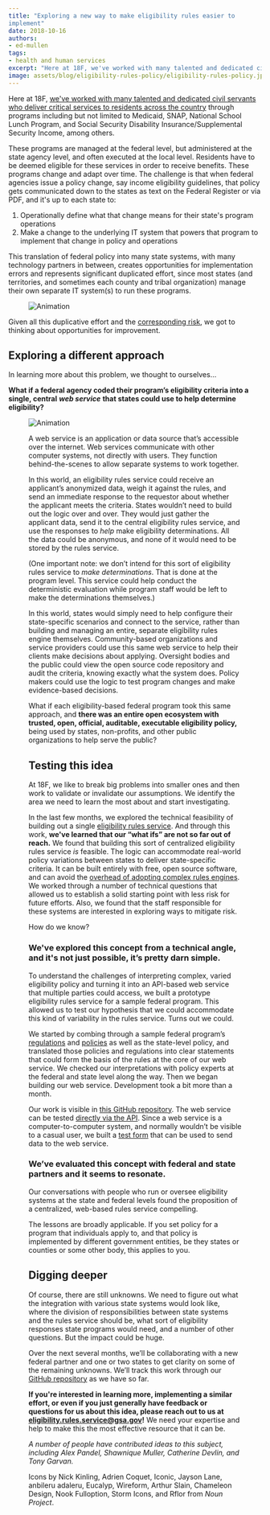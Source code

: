 ```yaml
---
title: "Exploring a new way to make eligibility rules easier to
implement"
date: 2018-10-16
authors:
- ed-mullen
tags:
- health and human services
excerpt: "Here at 18F, we've worked with many talented and dedicated civil servants who deliver critical services to residents across the country. The challenge is that when federal agencies issue a policy change, say income eligibility guidelines, that policy gets communicated down to the states as text on the Federal Register or via PDF. This translation of federal policy into many state systems, with many technology partners in between, creates opportunities for implementation errors. Given all this duplicative effort and the corresponding risk we got to thinking about opportunities for improvement."
image: assets/blog/eligibility-rules-policy/eligibility-rules-policy.jpg
---
```


Here at 18F, [we've worked with many talented and dedicated civil servants who deliver critical services to residents across the country](https://github.com/18F/human-services) through programs
including but not limited to Medicaid, SNAP, National School Lunch
Program, and Social Security Disability Insurance/Supplemental Security Income, among others.

These programs are managed at the federal level, but administered at the state agency level, and often executed at the local level. Residents
have to be deemed eligible for these services in order to receive benefits. These programs change and adapt over time. The challenge is
that when federal agencies issue a policy change, say income eligibility guidelines, that policy gets communicated down to the states as text on the Federal Register or via PDF, and it's up to each state to:

1.  Operationally define what that change means for their state's program operations
2.  Make a change to the underlying IT system that powers that program to implement that change in policy and operations

This translation of federal policy into many state systems, with many
technology partners in between, creates opportunities for implementation errors and represents significant duplicated effort, since most states (and territories, and sometimes each county and tribal organization) manage their own separate IT system(s) to run these programs.

<figure>
  <img src="{{site.baseurl}}/assets/blog/eligibility-rules-policy/rules-policy-review.gif" alt=Animation describing the scale of the challenge. Text reads:
“Sometimes eligibility criteria for federal programs change. When this happens states review the changes, identify needed system changes to implement the policy, prioritize system changes against all their other work, turn policy into business requirements, and procure or conduct implementation work. Federal oversight of this progress happens all along. And after all the time, effort, and money, sometimes the process is a success, and sometimes it’s not. And this happens over and over, in every state, and every territory, and sometimes in tribal organizations as well.”/>
</figure>


Given all this duplicative effort and the [corresponding risk](https://www.standishgroup.com/sample_research_files/Haze4.pdf),
we got to thinking about opportunities for improvement.

## Exploring a different approach

In learning more about this problem, we thought to ourselves...

**What if a federal agency coded their program’s eligibility
criteria into a single, central** ***web service*** **that states could use to help determine eligibility?**

<figure>
  <img src="{{site.baseurl}}/assets/blog/eligibility-rules-policy/eligibility-process.gif" alt=Animation describing the eligibility rules service concept.
  Text reads: “When someone applies to a program, their data is evaluated against eligibility criteria by a rules engine the state operates. Most states operate their own. Each state’s rules engine needs to change when the policies change how eligibility is determined. (This is where all the effort and risk comes in.) But there is a way that a single, central rules service could be accessed by many states so they wouldn’t have to
  manage their own. States would still have their own systems but the
  rules part would be handled by a central rules service which would be managed by the federal agency. The state systems would talk to the rules service over the internet using an application programming interface or API.”
  </figure>

A web service is an application or data source that’s accessible over
the internet. Web services communicate with other computer systems, not
directly with users. They function behind-the-scenes to allow separate
systems to work together.

In this world, an eligibility rules service could receive an applicant’s
anonymized data, weigh it against the rules, and send an immediate
response to the requestor about whether the applicant meets the
criteria. States wouldn’t need to build out the logic over and over.
They would just gather the applicant data, send it to the central
eligibility rules service, and use the responses to *help* make
eligibility determinations. All the data could be anonymous, and none of
it would need to be stored by the rules service.

(One important note: we don’t intend for this sort of eligibility rules
service to *make determinations*. That is done at the program level.
This service could help conduct the deterministic evaluation while
program staff would be left to make the determinations themselves.)

In this world, states would simply need to help configure their
state-specific scenarios and connect to the service, rather than
building and managing an entire, separate eligibility rules engine
themselves. Community-based organizations and service providers could
use this same web service to help their clients make decisions about
applying. Oversight bodies and the public could view the open source
code repository and audit the criteria, knowing exactly what the system
does. Policy makers could use the logic to test program changes and make
evidence-based decisions.

What if each eligibility-based federal program took this same approach,
and **there was an entire open ecosystem with trusted, open,
official, auditable, executable eligibility policy,** being used by
states, non-profits, and other public organizations to help serve the
public?

## Testing this idea

At 18F, we like to break big problems into smaller ones and then work to validate or invalidate our assumptions. We identify the area we need to learn the most about and start investigating.

In the last few months, we explored the technical feasibility of
building out a single [eligibility rules service](https://github.com/18F/eligibility-rules-service). And through this work, **we've learned that our “what ifs” are not so far out of reach.** We found that building this sort of centralized eligibility
rules service *is* feasible. The logic can accommodate real-world policy variations between states to deliver state-specific criteria. It can be built entirely with free, open source software, and can avoid the [overhead of adopting complex rules engines](https://18f.gsa.gov/2018/10/09/implementing-rules-without-rules-engines/). We worked through a number of technical questions that allowed us to establish a solid starting point with less risk for future efforts. Also, we found that the staff responsible for these systems are interested in exploring ways to mitigate risk.

How do we know?

### We've explored this concept from a technical angle, and it's not just possible, it’s pretty darn simple.

To understand the challenges of interpreting complex, varied eligibility
policy and turning it into an API-based web service that multiple
parties could access, we built a prototype eligibility rules service for a sample federal program. This allowed us to test our hypothesis that we could accommodate this kind of variability in the rules service. Turns out we could.

We started by combing through a sample federal program’s
[regulations](https://www.ecfr.gov/cgi-bin/text-idx?c=ecfr&SID=6757ff6df5f28d78a155bd76f97728b5&rgn=div5&view=text&node=7:4.1.1.1.10&idno=7#se7.4.246_17)
and [policies](https://www.fns.usda.gov/wic/policy/all) as well as
the state-level policy, and translated those policies and regulations into clear statements that could form the basis of the rules at the core of our web service. We checked our interpretations with policy experts at the federal and state level along the way. Then we began building our web service. Development took a bit more than a month.

Our work is visible in [this GitHub repository](https://github.com/18F/eligibility-rules-service). The web service can be tested [directly via the API](https://github.com/18F/eligibility-rules-service/tree/master/eligibility_rules_server#using-the-api).
Since a web service is a computer-to-computer system, and normally
wouldn’t be visible to a casual user, we built a [test form](https://eligibility-rules-form.fr.cloud.gov/) that can be used to send data to the web service.

### We’ve evaluated this concept with federal and state partners and it seems to resonate.

Our conversations with people who run or oversee eligibility systems at the state and federal levels found the proposition of a centralized, web-based rules service compelling.

The lessons are broadly applicable. If you set policy for a program that individuals apply to, and that policy is implemented by different government entities, be they states or counties or some other body, this applies to you.

## Digging deeper

Of course, there are still unknowns. We need to figure out what the
integration with various state systems would look like, where the
division of responsibilities between state systems and the rules service should be, what sort of eligibility responses state programs would need, and a number of other questions. But the impact could be huge.

Over the next several months, we’ll be collaborating with a new federal partner and one or two states to get clarity on some of the remaining unknowns. We’ll track this work through our [GitHub repository](https://github.com/18F/eligibility-rules-service) as we
have so far.

**If you're interested in learning more, implementing a similar
effort, or even if you just generally have feedback or questions for us about this idea, please reach out to us at
[eligibility.rules.service@gsa.gov](mailto:eligibility.rules.service@gsa.gov?subject=Inquiry%20related%20to%2018F%20blog%20post%20Exploring%20A%20New%20Way%20to%20Make%20Eligibility%20Rules%20Easier%20to%20Implement&cc=inquiries18F@gsa.gov)!** We need your expertise and help to make this the most effective resource that it can be.

*A number of people have contributed ideas to this subject, including
Alex Pandel, Shawnique Muller, Catherine Devlin, and Tony Garvan.*

Icons by Nick Kinling, Adrien Coquet, Iconic, Jayson Lane, anbileru
adaleru, Eucalyp, Wireform, Arthur Slain, Chameleon Design, Nook
Fulloption, Storm Icons, and Rflor from *Noun Project*.
